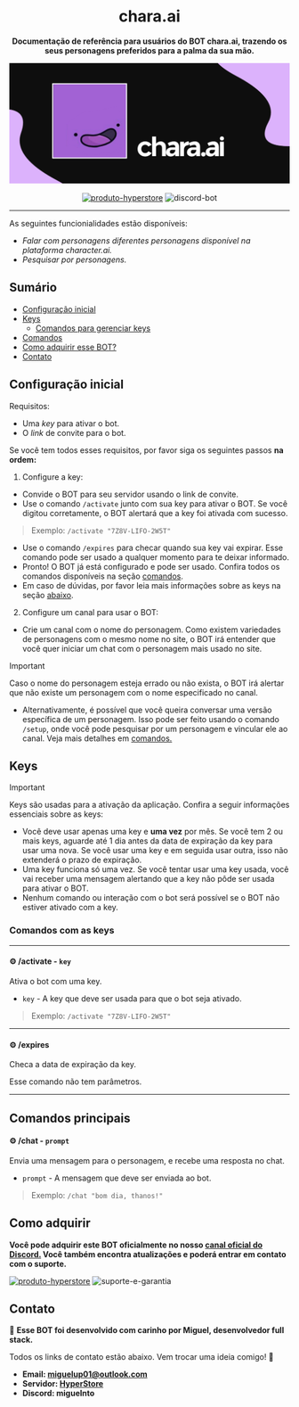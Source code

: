<div align="center">

# chara.ai

**Documentação de referência para usuários do BOT chara.ai, trazendo os seus personagens preferidos para a palma da sua mão.**

![chara.ai](charaai.png)

[![produto-hyperstore](https://img.shields.io/badge/produto%20hyperstore-%232B2F33.svg?style=for-the-badge&logoColor=white)](https://discord.gg/M7FURN5R88)
![discord-bot](https://img.shields.io/badge/discord%20bot-%235865F2.svg?style=for-the-badge&logo=discord&logoColor=white)

</div>

---

As seguintes funcionialidades estão disponíveis:

- *Falar com personagens diferentes personagens disponível na plataforma character.ai.*
- *Pesquisar por personagens.*

## Sumário

- [Configuração inicial](#configuração-inicial)
- [Keys](#keys)
  - [Comandos para gerenciar keys](#comandos-com-as-keys)
- [Comandos](#comandos-principais)
- [Como adquirir esse BOT?](#como-adquirir)
- [Contato](#contato)


## Configuração inicial

Requisitos:

- Uma *key* para ativar o bot.
- O *link* de convite para o bot.

Se você tem todos esses requisitos, por favor siga os seguintes passos **na ordem:**

1. Configure a key:
  - Convide o BOT para seu servidor usando o link de convite.
  - Use o comando `/activate` junto com sua key para ativar o BOT. Se você digitou corretamente, o BOT alertará que a key foi ativada com sucesso.
  > Exemplo: `/activate "7Z8V-LIFO-2W5T"`
  -  Use o comando `/expires` para checar quando sua key vai expirar. Esse comando pode ser usado a qualquer momento para te deixar informado.
  - Pronto! O BOT já está configurado e pode ser usado. Confira todos os comandos disponíveis na seção [comandos](#comandos-principais).
  - Em caso de dúvidas, por favor leia mais informações sobre as keys na seção [abaixo](#keys).

2. Configure um canal para usar o BOT:
  - Crie um canal com o nome do personagem. Como existem variedades de personagens com o mesmo nome no site, o BOT irá entender que você quer iniciar um chat com o personagem mais usado no site.
> [!IMPORTANT]
> Caso o nome do personagem esteja errado ou não exista, o BOT irá alertar que não existe um personagem com o nome especificado no canal.
  - Alternativamente, é possível que você queira conversar uma versão específica de um personagem. Isso pode ser feito usando o comando `/setup`, onde você pode pesquisar por um personagem e vincular ele ao canal. Veja mais detalhes em [comandos.](#comandos-principais)

## Keys

> [!IMPORTANT]
> Keys são usadas para a ativação da aplicação. Confira a seguir informações essenciais sobre as keys:
- Você deve usar apenas uma key e **uma vez** por mês. Se você tem 2 ou mais keys, aguarde até 1 dia antes da data de expiração da key para usar uma nova. Se você usar uma key e em seguida usar outra, isso não extenderá o prazo de expiração.
- Uma key funciona só uma vez. Se você tentar usar uma key usada, você vai receber uma mensagem alertando que a key não pôde ser usada para ativar o BOT.
- Nenhum comando ou interação com o bot será possível se o BOT não estiver ativado com a key.

### Comandos com as keys

---

#### ⚙️ /activate - `key` 
Ativa o bot com uma key.

- `key` - A key que deve ser usada para que o bot seja ativado.

> Exemplo: `/activate "7Z8V-LIFO-2W5T"`

---

#### ⚙️ /expires 
Checa a data de expiração da key.

Esse comando não tem parâmetros.

---

## Comandos principais

#### ⚙️ /chat - `prompt`
Envia uma mensagem para o personagem, e recebe uma resposta no chat.

- `prompt` - A mensagem que deve ser enviada ao bot.

> Exemplo: `/chat "bom dia, thanos!"`

## Como adquirir

**Você pode adquirir este BOT oficialmente no nosso [canal oficial do Discord.](https://discord.gg/M7FURN5R88) Você também encontra atualizações e poderá entrar em contato com o suporte.**

[![produto-hyperstore](https://img.shields.io/badge/adquirir%20produto-%232B2F33.svg?style=for-the-badge&logo=discord&logoColor=white)](https://discord.gg/M7FURN5R88)
![suporte-e-garantia](https://img.shields.io/badge/%E2%9C%94%20garantia%20e%20%20suporte-%23107C10.svg?style=for-the-badge&logoColor=white)

## Contato

🚀 **Esse BOT foi desenvolvido com carinho por Miguel, desenvolvedor full stack.**

Todos os links de contato estão abaixo. Vem trocar uma ideia comigo! 🖖

- **Email: miguelup01@outlook.com**
- **Servidor: [HyperStore](https://discord.gg/M7FURN5R88)**
- **Discord: miguelnto**
